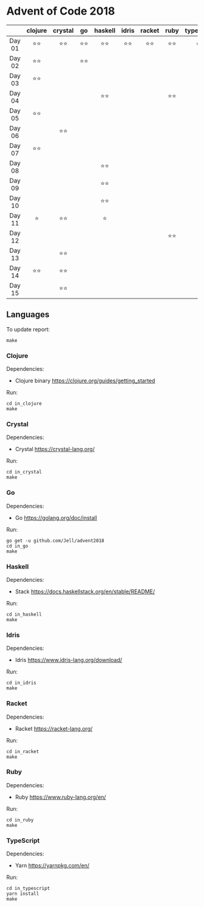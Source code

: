 # Advent of Code 2018

|          |clojure   |crystal   |go        |haskell   |idris     |racket    |ruby      |typescript|
|:---:     |:---:     |:---:     |:---:     |:---:     |:---:     |:---:     |:---:     |:---:     |
|Day 01    |⭐⭐        |⭐⭐        |⭐⭐        |⭐⭐        |⭐⭐        |⭐⭐        |⭐⭐        |⭐⭐        |
|Day 02    |⭐⭐        |          |⭐⭐        |          |          |          |          |          |
|Day 03    |⭐⭐        |          |          |          |          |          |          |          |
|Day 04    |          |          |          |⭐⭐        |          |          |⭐⭐        |          |
|Day 05    |⭐⭐        |          |          |          |          |          |          |          |
|Day 06    |          |⭐⭐        |          |          |          |          |          |          |
|Day 07    |⭐⭐        |          |          |          |          |          |          |          |
|Day 08    |          |          |          |⭐⭐        |          |          |          |          |
|Day 09    |          |          |          |⭐⭐        |          |          |          |          |
|Day 10    |          |          |          |⭐⭐        |          |          |          |          |
|Day 11    |⭐         |⭐⭐        |          |⭐         |          |          |          |          |
|Day 12    |          |          |          |          |          |          |⭐⭐        |          |
|Day 13    |          |⭐⭐        |          |          |          |          |          |          |
|Day 14    |⭐⭐        |⭐⭐        |          |          |          |          |          |          |
|Day 15    |          |⭐⭐        |          |          |          |          |          |          |

## Languages

To update report:

```
make
```

### Clojure

Dependencies:

 * Clojure binary https://clojure.org/guides/getting_started

Run:

```
cd in_clojure
make
```

### Crystal

Dependencies:

 * Crystal https://crystal-lang.org/

Run:

```
cd in_crystal
make
```

### Go

Dependencies:

 * Go https://golang.org/doc/install

Run:

```
go get -u github.com/Jell/advent2018
cd in_go
make
```

### Haskell

Dependencies:

 * Stack https://docs.haskellstack.org/en/stable/README/

Run:

```
cd in_haskell
make
```

### Idris

Dependencies:

 * Idris https://www.idris-lang.org/download/

Run:

```
cd in_idris
make
```

### Racket

Dependencies:

 * Racket https://racket-lang.org/

Run:

```
cd in_racket
make
```

### Ruby

Dependencies:

 * Ruby https://www.ruby-lang.org/en/

Run:

```
cd in_ruby
make
```

### TypeScript

Dependencies:

 * Yarn https://yarnpkg.com/en/

Run:

```
cd in_typescript
yarn install
make
```
